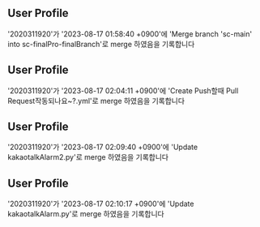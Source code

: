 



## User Profile
'2020311920'가 '2023-08-17 01:58:40 +0900'에 'Merge branch 'sc-main' into sc-finalPro-finalBranch'로 merge 하였음을 기록합니다



## User Profile
'2020311920'가 '2023-08-17 02:04:11 +0900'에 'Create Push할때 Pull Request작동되나요~?.yml'로 merge 하였음을 기록합니다



## User Profile
'2020311920'가 '2023-08-17 02:09:40 +0900'에 'Update kakaotalkAlarm2.py'로 merge 하였음을 기록합니다



## User Profile
'2020311920'가 '2023-08-17 02:10:17 +0900'에 'Update kakaotalkAlarm.py'로 merge 하였음을 기록합니다



